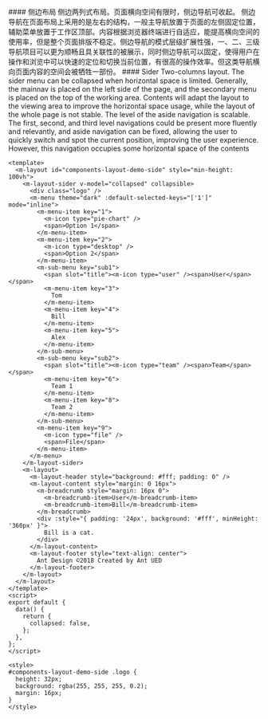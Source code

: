 <cn>
#### 侧边布局
侧边两列式布局。页面横向空间有限时，侧边导航可收起。
侧边导航在页面布局上采用的是左右的结构，一般主导航放置于页面的左侧固定位置，辅助菜单放置于工作区顶部。内容根据浏览器终端进行自适应，能提高横向空间的使用率，但是整个页面排版不稳定。侧边导航的模式层级扩展性强，一、二、三级导航项目可以更为顺畅且具关联性的被展示，同时侧边导航可以固定，使得用户在操作和浏览中可以快速的定位和切换当前位置，有很高的操作效率。但这类导航横向页面内容的空间会被牺牲一部份。
</cn>

<us>
#### Sider
Two-columns layout. The sider menu can be collapsed when horizontal space is limited.
Generally, the mainnav is placed on the left side of the page, and the secondary menu is placed on the top of the working area. Contents will adapt the layout to the viewing area to improve the horizontal space usage, while the layout of the whole page is not stable.
The level of the aside navigation is scalable. The first, second, and third level navigations could be present more fluently and relevantly, and aside navigation can be fixed, allowing the user to quickly switch and spot the current position, improving the user experience. However, this navigation occupies some horizontal space of the contents
</us>

```vue
<template>
  <m-layout id="components-layout-demo-side" style="min-height: 100vh">
    <m-layout-sider v-model="collapsed" collapsible>
      <div class="logo" />
      <m-menu theme="dark" :default-selected-keys="['1']" mode="inline">
        <m-menu-item key="1">
          <m-icon type="pie-chart" />
          <span>Option 1</span>
        </m-menu-item>
        <m-menu-item key="2">
          <m-icon type="desktop" />
          <span>Option 2</span>
        </m-menu-item>
        <m-sub-menu key="sub1">
          <span slot="title"><m-icon type="user" /><span>User</span></span>
          <m-menu-item key="3">
            Tom
          </m-menu-item>
          <m-menu-item key="4">
            Bill
          </m-menu-item>
          <m-menu-item key="5">
            Alex
          </m-menu-item>
        </m-sub-menu>
        <m-sub-menu key="sub2">
          <span slot="title"><m-icon type="team" /><span>Team</span></span>
          <m-menu-item key="6">
            Team 1
          </m-menu-item>
          <m-menu-item key="8">
            Team 2
          </m-menu-item>
        </m-sub-menu>
        <m-menu-item key="9">
          <m-icon type="file" />
          <span>File</span>
        </m-menu-item>
      </m-menu>
    </m-layout-sider>
    <m-layout>
      <m-layout-header style="background: #fff; padding: 0" />
      <m-layout-content style="margin: 0 16px">
        <m-breadcrumb style="margin: 16px 0">
          <m-breadcrumb-item>User</m-breadcrumb-item>
          <m-breadcrumb-item>Bill</m-breadcrumb-item>
        </m-breadcrumb>
        <div :style="{ padding: '24px', background: '#fff', minHeight: '360px' }">
          Bill is a cat.
        </div>
      </m-layout-content>
      <m-layout-footer style="text-align: center">
        Ant Design ©2018 Created by Ant UED
      </m-layout-footer>
    </m-layout>
  </m-layout>
</template>
<script>
export default {
  data() {
    return {
      collapsed: false,
    };
  },
};
</script>

<style>
#components-layout-demo-side .logo {
  height: 32px;
  background: rgba(255, 255, 255, 0.2);
  margin: 16px;
}
</style>
```
